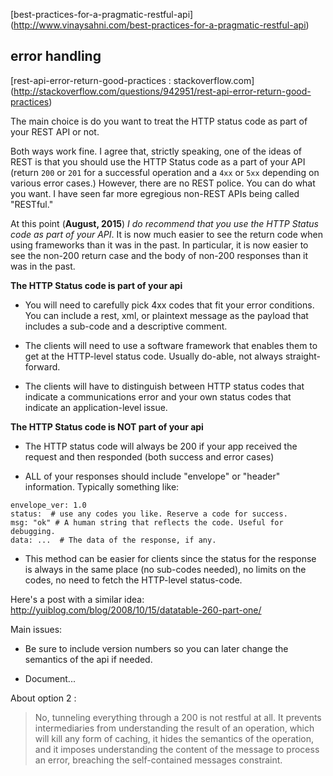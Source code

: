 [best-practices-for-a-pragmatic-restful-api] (http://www.vinaysahni.com/best-practices-for-a-pragmatic-restful-api)


## error handling
[rest-api-error-return-good-practices : stackoverflow.com] (http://stackoverflow.com/questions/942951/rest-api-error-return-good-practices)

The main choice is do you want to treat the HTTP status code as part of your REST API or not.

Both ways work fine. I agree that, strictly speaking, one of the ideas of REST is that you should use the HTTP Status code as a part of your API (return `200` or `201` for a successful operation and a `4xx` or `5xx` depending on various error cases.) However, there are no REST police. You can do what you want. I have seen far more egregious non-REST APIs being called "RESTful."

At this point (**August, 2015**) *I do recommend that you use the HTTP Status code as part of your API*. It is now much easier to see the return code when using frameworks than it was in the past. In particular, it is now easier to see the non-200 return case and the body of non-200 responses than it was in the past.

**The HTTP Status code is part of your api**

- You will need to carefully pick 4xx codes that fit your error conditions. You can include a rest, xml, or plaintext message as the payload that includes a sub-code and a descriptive comment.

- The clients will need to use a software framework that enables them to get at the HTTP-level status code. Usually do-able, not always straight-forward.

- The clients will have to distinguish between HTTP status codes that indicate a communications error and your own status codes that indicate an application-level issue.

**The HTTP Status code is NOT part of your api**

- The HTTP status code will always be 200 if your app received the request and then responded (both success and error cases)

- ALL of your responses should include "envelope" or "header" information. Typically something like:
```
envelope_ver: 1.0
status:  # use any codes you like. Reserve a code for success. 
msg: "ok" # A human string that reflects the code. Useful for debugging.
data: ...  # The data of the response, if any.
```
- This method can be easier for clients since the status for the response is always in the same place (no sub-codes needed), no limits on the codes, no need to fetch the HTTP-level status-code.

Here's a post with a similar idea: http://yuiblog.com/blog/2008/10/15/datatable-260-part-one/

Main issues:

- Be sure to include version numbers so you can later change the semantics of the api if needed.

- Document...


About option 2 :

> No, tunneling everything through a 200 is not restful at all. It prevents intermediaries from understanding the result of an operation, which will kill any form of caching, it hides the semantics of the operation, and it imposes understanding the content of the message to process an error, breaching the self-contained messages constraint. 
